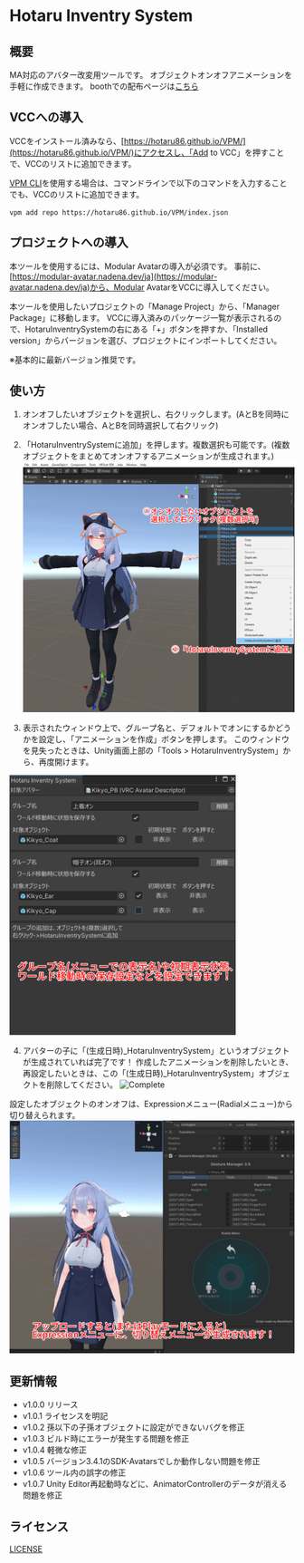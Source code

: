 # Hotaru Inventry System

## 概要
MA対応のアバター改変用ツールです。
オブジェクトオンオフアニメーションを手軽に作成できます。
boothでの配布ページは[こちら](https://hotaru86.booth.pm/items/5289934)

## VCCへの導入
VCCをインストール済みなら、[https://hotaru86.github.io/VPM/](https://hotaru86.github.io/VPM/)にアクセスし、「Add to VCC」を押すことで、VCCのリストに追加できます。

[VPM CLI](https://vcc.docs.vrchat.com/vpm/cli/)を使用する場合は、コマンドラインで以下のコマンドを入力することでも、VCCのリストに追加できます。
```
vpm add repo https://hotaru86.github.io/VPM/index.json
```

## プロジェクトへの導入
本ツールを使用するには、Modular Avatarの導入が必須です。
事前に、[https://modular-avatar.nadena.dev/ja](https://modular-avatar.nadena.dev/ja)から、Modular AvatarをVCCに導入してください。

本ツールを使用したいプロジェクトの「Manage Project」から、「Manager Package」に移動します。
VCCに導入済みのパッケージ一覧が表示されるので、HotaruInventrySystemの右にある「+」ボタンを押すか、「Installed version」からバージョンを選び、プロジェクトにインポートしてください。

※基本的に最新バージョン推奨です。

## 使い方
1. オンオフしたいオブジェクトを選択し、右クリックします。(AとBを同時にオンオフしたい場合、AとBを同時選択して右クリック)
2. 「HotaruInventrySystemに追加」を押します。複数選択も可能です。(複数オブジェクトをまとめてオンオフするアニメーションが生成されます。)
![SelectAndAdd](Website/Images/SelectAndAdd.png)

3. 表示されたウィンドウ上で、グループ名と、デフォルトでオンにするかどうかを設定し、「アニメーションを作成」ボタンを押します。
このウィンドウを見失ったときは、Unity画面上部の「Tools > HotaruInventrySystem」から、再度開けます。
<img src="Website/Images/SetGroupNameAndDefaultState.png" width="400">

4. アバターの子に「(生成日時)_HotaruInventrySystem」というオブジェクトが生成されていれば完了です！
作成したアニメーションを削除したいとき、再設定したいときは、この「(生成日時)_HotaruInventrySystem」オブジェクトを削除してください。
![Complete](Website/Images/Complete.png)

設定したオブジェクトのオンオフは、Expressionメニュー(Radialメニュー)から切り替えられます。
![MoveCheck](Website/Images/MoveCheck.png)

## 更新情報
- v1.0.0  リリース
- v1.0.1  ライセンスを明記
- v1.0.2  孫以下の子孫オブジェクトに設定ができないバグを修正
- v1.0.3  ビルド時にエラーが発生する問題を修正
- v1.0.4  軽微な修正
- v1.0.5  バージョン3.4.1のSDK-Avatarsでしか動作しない問題を修正
- v1.0.6  ツール内の誤字の修正
- v1.0.7  Unity Editor再起動時などに、AnimatorControllerのデータが消える問題を修正
## ライセンス
[LICENSE](LICENSE.md)
